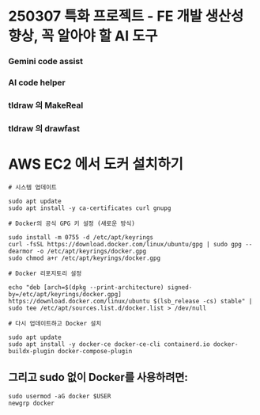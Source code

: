 # 250307 특화 프로젝트 - FE 개발 생산성 향상, 꼭 알아야 할 AI 도구

### Gemini code assist

### AI code helper

### tldraw 의 MakeReal

### tldraw 의 drawfast

# AWS EC2 에서 도커 설치하기

```
# 시스템 업데이트

sudo apt update
sudo apt install -y ca-certificates curl gnupg

# Docker의 공식 GPG 키 설정 (새로운 방식)

sudo install -m 0755 -d /etc/apt/keyrings
curl -fsSL https://download.docker.com/linux/ubuntu/gpg | sudo gpg --dearmor -o /etc/apt/keyrings/docker.gpg
sudo chmod a+r /etc/apt/keyrings/docker.gpg

# Docker 리포지토리 설정

echo "deb [arch=$(dpkg --print-architecture) signed-by=/etc/apt/keyrings/docker.gpg] https://download.docker.com/linux/ubuntu $(lsb_release -cs) stable" | sudo tee /etc/apt/sources.list.d/docker.list > /dev/null

# 다시 업데이트하고 Docker 설치

sudo apt update
sudo apt install -y docker-ce docker-ce-cli containerd.io docker-buildx-plugin docker-compose-plugin

```

## 그리고 sudo 없이 Docker를 사용하려면:

```
sudo usermod -aG docker $USER
newgrp docker
```
